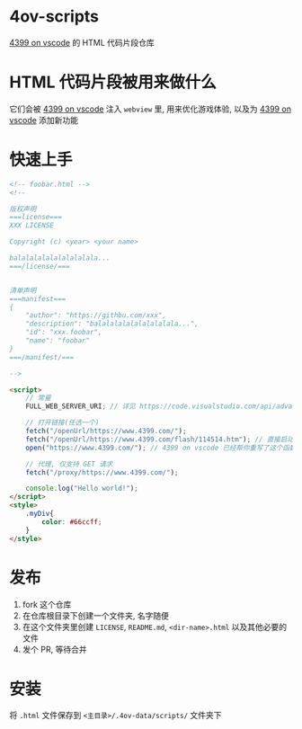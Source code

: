 # 4ov-scripts

[4399 on vscode](https://github.com/dsy4567/4399-on-vscode) 的 HTML 代码片段仓库

# HTML 代码片段被用来做什么

它们会被 [4399 on vscode](https://github.com/dsy4567/4399-on-vscode) 注入
`webview` 里, 用来优化游戏体验, 以及为
[4399 on vscode](https://github.com/dsy4567/4399-on-vscode) 添加新功能

# 快速上手

```html
<!-- foobar.html -->
<!--

版权声明
===license===
XXX LICENSE

Copyright (c) <year> <your name>

balalalalalalalalalala...
===/license/===


清单声明
===manifest===
{
    "author": "https://githbu.com/xxx",
    "description": "balalalalalalalalalala...",
    "id": "xxx.foobar",
    "name": "foobar"
}
===/manifest/===

-->

<script>
    // 常量
    FULL_WEB_SERVER_URI; // 详见 https://code.visualstudio.com/api/advanced-topics/remote-extensions#option-1-use-asexternaluri

    // 打开链接(任选一个)
    fetch("/openUrl/https://www.4399.com/");
    fetch("/openUrl/https://www.4399.com/flash/114514.htm"); // 直接启动游戏
    open("https://www.4399.com/"); // 4399 on vscode 已经帮你重写了这个函数, 等效于 fetch("/openUrl/https://www.4399.com/")

    // 代理, 仅支持 GET 请求
    fetch("/proxy/https://www.4399.com/");

    console.log("Hello world!");
</script>
<style>
    .myDiv{
        color: #66ccff;
    }
</style>
```
# 发布

1. fork 这个仓库
2. 在仓库根目录下创建一个文件夹, 名字随便
3. 在这个文件夹里创建 `LICENSE`, `README.md`, `<dir-name>.html` 以及其他必要的文件
4. 发个 PR, 等待合并

# 安装

将 `.html` 文件保存到 `<主目录>/.4ov-data/scripts/` 文件夹下
